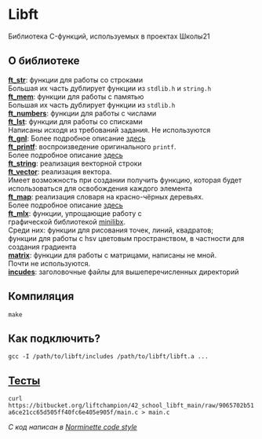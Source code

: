 # Libft

Библиотека C-функций, используемых в проектах Школы21

## О библиотеке
**[ft_str](https://github.com/liftchampion/libft/tree/master/ft_str)**: функции для работы со строками  
Большая их часть дублирует функции из `stdlib.h` и `string.h`  
**[ft_mem](https://github.com/liftchampion/libft/tree/master/ft_mem)**: функции для работы с памятью  
Большая их часть дублирует функции из `stdlib.h`  
**[ft_numbers](https://github.com/liftchampion/libft/tree/master/ft_numbers)**: функции для работы с числами  
**[ft_lst](https://github.com/liftchampion/libft/tree/master/ft_lst)**: функции для работы со списками  
Написаны исходя из требований задания. Не используются  
**[ft_gnl](https://github.com/liftchampion/libft/tree/master/ft_gnl)**:  Более подробное описание [здесь](https://github.com/liftchampion/get_next_line/blob/master/README.md)  
**[ft_printf](https://github.com/liftchampion/libft/tree/master/ft_printf)**: воспроизведение оригинального `printf`.  
Более подробное описание [здесь](https://github.com/liftchampion/ft_printf/blob/master/README.md)  
**[ft_string](https://github.com/liftchampion/libft/tree/master/ft_string)**: реализация векторной строки  
**[ft_vector](https://github.com/liftchampion/libft/tree/master/ft_vector)**: реализация вектора.  
Имеет возможность при создании получить функцию, которая будет использоваться для освобождения каждого элемента  
**[ft_map](https://github.com/liftchampion/libft/tree/master/ft_map)**: реализация словаря на красно-чёрных деревьях.  
Более подробное описание [здесь](https://github.com/liftchampion/rb_tree/blob/master/README.md)  
**[ft_mlx](https://github.com/liftchampion/libft/tree/master/ft_mlx)**: функции, упрощающие работу с  
графической библиотекой [minilibx](https://github.com/liftchampion/minilibx).  
Среди них: функции для рисования точек, линий, квадратов;  
функции для работы с hsv цветовым пространством, в частности для создания градиента  
**[matrix](https://github.com/liftchampion/libft/tree/master/matrix)**: функции для работы с матрицами, написаны не мной.  
Почти не используются.  
**[incudes](https://github.com/liftchampion/libft/tree/master/includes)**: заголовочные файлы для вышеперечисленных директорий

## Компиляция  
`make`

## Как подключить?  
`gcc -I /path/to/libft/includes /path/to/libft/libft.a ...`

## [Тесты](https://bitbucket.org/liftchampion/42_school_libft_main/src/master/main.c)
`curl https://bitbucket.org/liftchampion/42_school_libft_main/raw/9065702b51a6ce21cc65d505ff40fc6e405e905f/main.c > main.c`



*C код написан в [Norminette code style](https://github.com/liftchampion/Norminette)*
